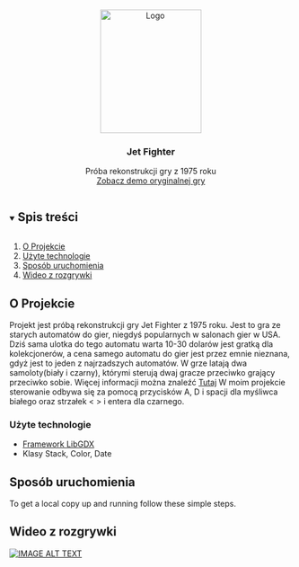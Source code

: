 <!-- PROJECT LOGO -->
<br />
<p align="center">
  <a href="https://en.wikipedia.org/wiki/Jet_Fighter_(video_game)">
    <img src="https://flyers.arcade-museum.com/flyers_video/atari/11009001.jpg" alt="Logo" width="180" height="220">
  </a>

  <h3 align="center">Jet Fighter</h3>

  <p align="center">
    Próba rekonstrukcji gry z 1975 roku
    <br />
    <a href="https://www.youtube.com/watch?v=MMObEpsy7Eg">Zobacz demo oryginalnej gry</a>
  </p>
</p>



<!-- TABLE OF CONTENTS -->
<details open="open">
  <summary><h2 style="display: inline-block">Spis treści</h2></summary>
  <ol>
    <li>
      <a href="#o-projekcie">O Projekcie</a>
        <li><a href="#użyte-technologie">Użyte technologie</a></li>
    </li>
    <li>
      <a href="#sposób-uruchomienia">Sposób uruchomienia</a>
  </li>
   <li>
      <a href="#wideo-z-rozgrywki">Wideo z rozgrywki</a>
  </li>
  </ol>
</details>



<!-- ABOUT THE PROJECT -->
## O Projekcie

Projekt jest próbą rekonstrukcji gry Jet Fighter z 1975 roku. Jest to gra ze starych automatów do gier, niegdyś popularnych w salonach gier w USA. Dziś sama ulotka do tego automatu warta 10-30 dolarów jest gratką dla kolekcjonerów, a cena samego automatu do gier jest przez emnie nieznana, gdyż jest to jeden z najrzadszych automatów. W grze latają dwa samoloty(biały i czarny), którymi sterują dwaj gracze przeciwko grający przeciwko sobie. Więcej informacji można znaleźć <a href="https://www.arcade-museum.com/game_detail.php?game_id=8232">Tutaj</a> W moim projekcie sterowanie odbywa się za pomocą przycisków A, D i spacji dla myśliwca białego oraz strzałek < > i entera dla czarnego. 

### Użyte technologie

* [Framework LibGDX](https://libgdx.com/dev/)
* Klasy Stack, Color, Date

## Sposób uruchomienia

To get a local copy up and running follow these simple steps.

## Wideo z rozgrywki

[![IMAGE ALT TEXT](https://img.youtube.com/vi/RmaOK0SfDqc/0.jpg)](https://www.youtube.com/watch?v=RmaOK0SfDqc "Jet Fighter")
